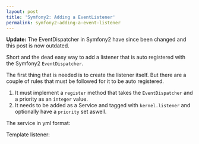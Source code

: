 ```yaml
---
layout: post
title: 'Symfony2: Adding a EventListener'
permalink: symfony2-adding-a-event-listener
---
```


__Update:__ The EventDispatcher in Symfony2 have since been changed and this post is now outdated.

Short and the dead easy way to add a listener that is auto registered with the Symfony2 `EventDispatcher`.

The first thing that is needed is to create the listener itself. But there are a couple of rules that must be followed for it to be auto registered.

 1. It must implement a `register` method that takes the `EventDispatcher` and a priority as an `integer` value.
 2. It needs to be added as a Service and tagged with `kernel.listener` and optionally have a `priority` set aswell.

The service in yml format:

<script src="http://gist.github.com/727314.js?file=config.yml"></script>

Template listener:

<script src="http://gist.github.com/727314.js?file=CustomListener.php"></script>
